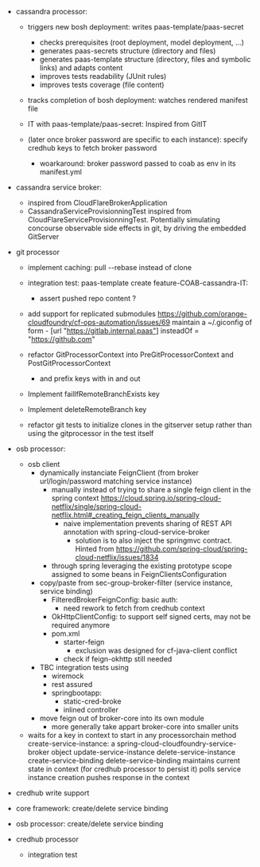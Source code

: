    
- cassandra processor: 
    - triggers new bosh deployment: writes paas-template/paas-secret
        - checks prerequisites (root deployment, model deployment, ...)
        - generates paas-secrets structure (directory and files)
        - generates paas-template structure (directory, files and symbolic links) and adapts content
        - improves tests readability (JUnit rules)
        - improves tests coverage (file content)
    
    - tracks completion of bosh deployment: watches rendered manifest file 
    - IT with paas-template/paas-secret: Inspired from GitIT
    - (later once broker password are specific to each instance): specify credhub keys to fetch broker password 
       - woarkaround: broker password passed to coab as env in its manifest.yml

- cassandra service broker:
    - inspired from CloudFlareBrokerApplication
    - CassandraServiceProvisionningTest inspired from CloudFlareServiceProvisionningTest. Potentially simulating concourse observable side effects in git, by driving the embedded GitServer

- git processor
    - implement caching:
        pull --rebase instead of clone

    - integration test: paas-template create feature-COAB-cassandra-IT:
        - assert pushed repo content ?

    - add support for replicated submodules https://github.com/orange-cloudfoundry/cf-ops-automation/issues/69 maintain a ~/.giconfig of form
             - [url "https://gitlab.internal.paas"]
                   insteadOf = "https://github.com"  
    - refactor GitProcessorContext into PreGitProcessorContext and PostGitProcessorContext
        - and prefix keys with in and out
    - Implement failIfRemoteBranchExists key
    - Implement deleteRemoteBranch key
   
   
    - refactor git tests to initialize clones in the gitserver setup rather than using the gitprocessor in the test itself

- osb processor: 
    - osb client
        - dynamically instanciate FeignClient (from broker url/login/password matching service instance) 
            - manually instead of trying to share a single feign client in the spring context https://cloud.spring.io/spring-cloud-netflix/single/spring-cloud-netflix.html#_creating_feign_clients_manually
                - naive implementation prevents sharing of REST API annotation with spring-cloud-service-broker
                    - solution is to also inject the springmvc contract. Hinted from https://github.com/spring-cloud/spring-cloud-netflix/issues/1834 
            - through spring leveraging the existing prototype scope assigned to some beans in FeignClientsConfiguration 
        - copy/paste from sec-group-broker-filter (service instance, service binding) 
            - FilteredBrokerFeignConfig: basic auth: 
                - need rework to fetch from credhub context
            - OkHttpClientConfig: to support self signed certs, may not be required anymore
            - pom.xml
                -  starter-feign
                    - exclusion was designed for cf-java-client conflict 
                - check if feign-okhttp still needed
        - TBC integration tests using
            - wiremock
            - rest assured
            - springbootapp: 
               - static-cred-broke
               - inlined controller
        - move feign out of broker-core into its own module
           - more generally take appart broker-core into smaller units
    - waits for a key in context to start in any processorchain method 
        create-service-instance: a spring-cloud-cloudfoundry-service-broker object 
        update-service-instance 
        delete-service-instance 
        create-service-binding 
        delete-service-binding 
        maintains current state in context (for credhub processor to persist it) 
        polls service instance creation 
        pushes response in the context

     
- credhub write support


- core framework: create/delete service binding 

- osb processor: create/delete service binding

- credhub processor
    - integration test


